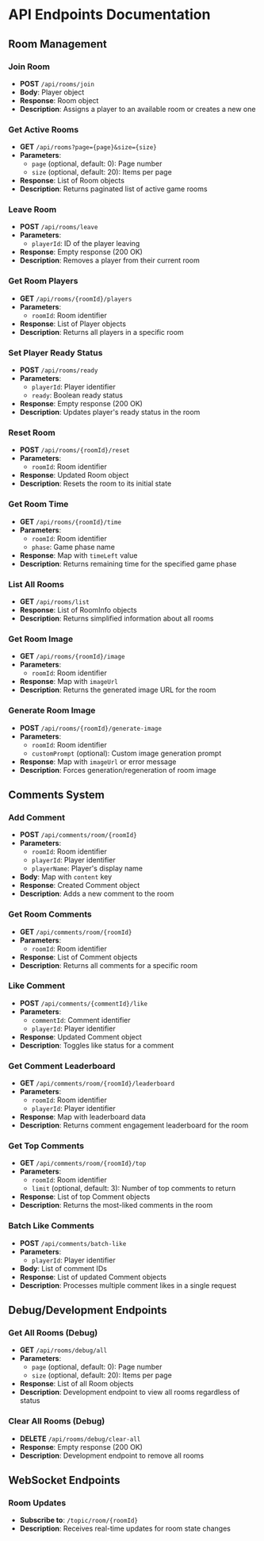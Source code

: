 # API Endpoints Documentation

## Room Management

### Join Room
- **POST** `/api/rooms/join`
- **Body**: Player object
- **Response**: Room object
- **Description**: Assigns a player to an available room or creates a new one

### Get Active Rooms
- **GET** `/api/rooms?page={page}&size={size}`
- **Parameters**:
  - `page` (optional, default: 0): Page number
  - `size` (optional, default: 20): Items per page
- **Response**: List of Room objects
- **Description**: Returns paginated list of active game rooms

### Leave Room
- **POST** `/api/rooms/leave`
- **Parameters**:
  - `playerId`: ID of the player leaving
- **Response**: Empty response (200 OK)
- **Description**: Removes a player from their current room

### Get Room Players
- **GET** `/api/rooms/{roomId}/players`
- **Parameters**:
  - `roomId`: Room identifier
- **Response**: List of Player objects
- **Description**: Returns all players in a specific room

### Set Player Ready Status
- **POST** `/api/rooms/ready`
- **Parameters**:
  - `playerId`: Player identifier
  - `ready`: Boolean ready status
- **Response**: Empty response (200 OK)
- **Description**: Updates player's ready status in the room

### Reset Room
- **POST** `/api/rooms/{roomId}/reset`
- **Parameters**:
  - `roomId`: Room identifier
- **Response**: Updated Room object
- **Description**: Resets the room to its initial state

### Get Room Time
- **GET** `/api/rooms/{roomId}/time`
- **Parameters**:
  - `roomId`: Room identifier
  - `phase`: Game phase name
- **Response**: Map with `timeLeft` value
- **Description**: Returns remaining time for the specified game phase

### List All Rooms
- **GET** `/api/rooms/list`
- **Response**: List of RoomInfo objects
- **Description**: Returns simplified information about all rooms

### Get Room Image
- **GET** `/api/rooms/{roomId}/image`
- **Parameters**:
  - `roomId`: Room identifier
- **Response**: Map with `imageUrl`
- **Description**: Returns the generated image URL for the room

### Generate Room Image
- **POST** `/api/rooms/{roomId}/generate-image`
- **Parameters**:
  - `roomId`: Room identifier
  - `customPrompt` (optional): Custom image generation prompt
- **Response**: Map with `imageUrl` or error message
- **Description**: Forces generation/regeneration of room image

## Comments System

### Add Comment
- **POST** `/api/comments/room/{roomId}`
- **Parameters**:
  - `roomId`: Room identifier
  - `playerId`: Player identifier
  - `playerName`: Player's display name
- **Body**: Map with `content` key
- **Response**: Created Comment object
- **Description**: Adds a new comment to the room

### Get Room Comments
- **GET** `/api/comments/room/{roomId}`
- **Parameters**:
  - `roomId`: Room identifier
- **Response**: List of Comment objects
- **Description**: Returns all comments for a specific room

### Like Comment
- **POST** `/api/comments/{commentId}/like`
- **Parameters**:
  - `commentId`: Comment identifier
  - `playerId`: Player identifier
- **Response**: Updated Comment object
- **Description**: Toggles like status for a comment

### Get Comment Leaderboard
- **GET** `/api/comments/room/{roomId}/leaderboard`
- **Parameters**:
  - `roomId`: Room identifier
  - `playerId`: Player identifier
- **Response**: Map with leaderboard data
- **Description**: Returns comment engagement leaderboard for the room

### Get Top Comments
- **GET** `/api/comments/room/{roomId}/top`
- **Parameters**:
  - `roomId`: Room identifier
  - `limit` (optional, default: 3): Number of top comments to return
- **Response**: List of top Comment objects
- **Description**: Returns the most-liked comments in the room

### Batch Like Comments
- **POST** `/api/comments/batch-like`
- **Parameters**:
  - `playerId`: Player identifier
- **Body**: List of comment IDs
- **Response**: List of updated Comment objects
- **Description**: Processes multiple comment likes in a single request

## Debug/Development Endpoints

### Get All Rooms (Debug)
- **GET** `/api/rooms/debug/all`
- **Parameters**:
  - `page` (optional, default: 0): Page number
  - `size` (optional, default: 20): Items per page
- **Response**: List of all Room objects
- **Description**: Development endpoint to view all rooms regardless of status

### Clear All Rooms (Debug)
- **DELETE** `/api/rooms/debug/clear-all`
- **Response**: Empty response (200 OK)
- **Description**: Development endpoint to remove all rooms

## WebSocket Endpoints

### Room Updates
- **Subscribe to**: `/topic/room/{roomId}`
- **Description**: Receives real-time updates for room state changes 